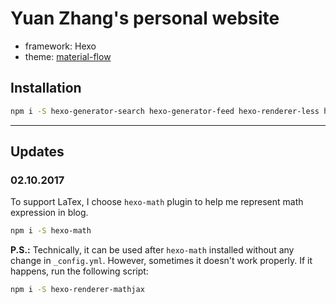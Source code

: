 # Yuan Zhang's personal website

- framework: Hexo
- theme: [material-flow](https://github.com/stkevintan/hexo-theme-material-flow)

## Installation

```bash
npm i -S hexo-generator-search hexo-generator-feed hexo-renderer-less hexo-autoprefixer hexo-generator-json-content
```

---
## Updates

### 02.10.2017
To support LaTex, I choose `hexo-math` plugin to help me represent math expression in blog.

```bash
npm i -S hexo-math
```

**P.S.:**  Technically, it can be used after `hexo-math` installed without any change in `_config.yml`. However, sometimes it doesn't work properly. If it happens, run the following script:
```bash
npm i -S hexo-renderer-mathjax
```